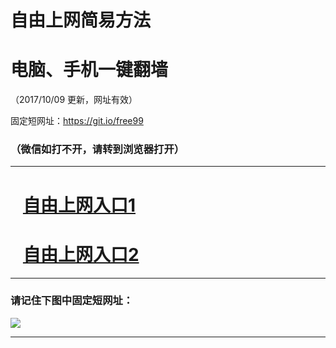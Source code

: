 ﻿# 自由上网简易方法

# 电脑、手机一键翻墙

（2017/10/09 更新，网址有效）

固定短网址：https://git.io/free99

### （微信如打不开，请转到浏览器打开）


***





# &nbsp;&nbsp; <a href="http://ft125389952.fwq-tz-1001.info/fwqtz01.html?t=100900131465 " target="_blank">自由上网入口1</a>
# &nbsp;&nbsp; <a href="http://ft42016866.fwq-tz-1002.info/fwqtz02.html?t=100900123248 " target="_blank">自由上网入口2</a>
***

### 请记住下图中固定短网址：

<img src="https://s3-us-west-2.amazonaws.com/fwq-1001/yjfq-20170905okok.png" /> 


***

